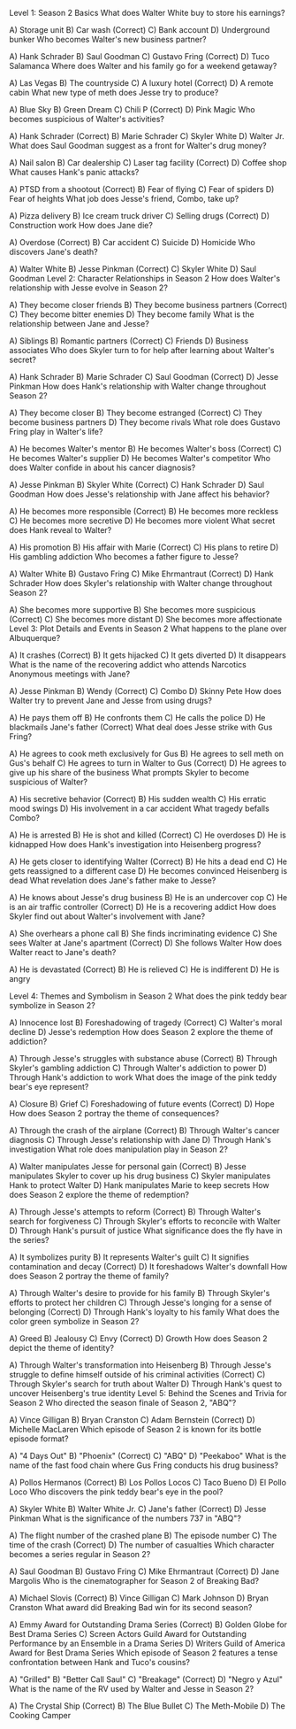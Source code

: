 Level 1: Season 2 Basics
What does Walter White buy to store his earnings?

A) Storage unit
B) Car wash (Correct)
C) Bank account
D) Underground bunker
Who becomes Walter's new business partner?

A) Hank Schrader
B) Saul Goodman
C) Gustavo Fring (Correct)
D) Tuco Salamanca
Where does Walter and his family go for a weekend getaway?

A) Las Vegas
B) The countryside
C) A luxury hotel (Correct)
D) A remote cabin
What new type of meth does Jesse try to produce?

A) Blue Sky
B) Green Dream
C) Chili P (Correct)
D) Pink Magic
Who becomes suspicious of Walter's activities?

A) Hank Schrader (Correct)
B) Marie Schrader
C) Skyler White
D) Walter Jr.
What does Saul Goodman suggest as a front for Walter's drug money?

A) Nail salon
B) Car dealership
C) Laser tag facility (Correct)
D) Coffee shop
What causes Hank's panic attacks?

A) PTSD from a shootout (Correct)
B) Fear of flying
C) Fear of spiders
D) Fear of heights
What job does Jesse's friend, Combo, take up?

A) Pizza delivery
B) Ice cream truck driver
C) Selling drugs (Correct)
D) Construction work
How does Jane die?

A) Overdose (Correct)
B) Car accident
C) Suicide
D) Homicide
Who discovers Jane's death?

A) Walter White
B) Jesse Pinkman (Correct)
C) Skyler White
D) Saul Goodman
Level 2: Character Relationships in Season 2
How does Walter's relationship with Jesse evolve in Season 2?

A) They become closer friends
B) They become business partners (Correct)
C) They become bitter enemies
D) They become family
What is the relationship between Jane and Jesse?

A) Siblings
B) Romantic partners (Correct)
C) Friends
D) Business associates
Who does Skyler turn to for help after learning about Walter's secret?

A) Hank Schrader
B) Marie Schrader
C) Saul Goodman (Correct)
D) Jesse Pinkman
How does Hank's relationship with Walter change throughout Season 2?

A) They become closer
B) They become estranged (Correct)
C) They become business partners
D) They become rivals
What role does Gustavo Fring play in Walter's life?

A) He becomes Walter's mentor
B) He becomes Walter's boss (Correct)
C) He becomes Walter's supplier
D) He becomes Walter's competitor
Who does Walter confide in about his cancer diagnosis?

A) Jesse Pinkman
B) Skyler White (Correct)
C) Hank Schrader
D) Saul Goodman
How does Jesse's relationship with Jane affect his behavior?

A) He becomes more responsible (Correct)
B) He becomes more reckless
C) He becomes more secretive
D) He becomes more violent
What secret does Hank reveal to Walter?

A) His promotion
B) His affair with Marie (Correct)
C) His plans to retire
D) His gambling addiction
Who becomes a father figure to Jesse?

A) Walter White
B) Gustavo Fring
C) Mike Ehrmantraut (Correct)
D) Hank Schrader
How does Skyler's relationship with Walter change throughout Season 2?

A) She becomes more supportive
B) She becomes more suspicious (Correct)
C) She becomes more distant
D) She becomes more affectionate
Level 3: Plot Details and Events in Season 2
What happens to the plane over Albuquerque?

A) It crashes (Correct)
B) It gets hijacked
C) It gets diverted
D) It disappears
What is the name of the recovering addict who attends Narcotics Anonymous meetings with Jane?

A) Jesse Pinkman
B) Wendy (Correct)
C) Combo
D) Skinny Pete
How does Walter try to prevent Jane and Jesse from using drugs?

A) He pays them off
B) He confronts them
C) He calls the police
D) He blackmails Jane's father (Correct)
What deal does Jesse strike with Gus Fring?

A) He agrees to cook meth exclusively for Gus
B) He agrees to sell meth on Gus's behalf
C) He agrees to turn in Walter to Gus (Correct)
D) He agrees to give up his share of the business
What prompts Skyler to become suspicious of Walter?

A) His secretive behavior (Correct)
B) His sudden wealth
C) His erratic mood swings
D) His involvement in a car accident
What tragedy befalls Combo?

A) He is arrested
B) He is shot and killed (Correct)
C) He overdoses
D) He is kidnapped
How does Hank's investigation into Heisenberg progress?

A) He gets closer to identifying Walter (Correct)
B) He hits a dead end
C) He gets reassigned to a different case
D) He becomes convinced Heisenberg is dead
What revelation does Jane's father make to Jesse?

A) He knows about Jesse's drug business
B) He is an undercover cop
C) He is an air traffic controller (Correct)
D) He is a recovering addict
How does Skyler find out about Walter's involvement with Jane?

A) She overhears a phone call
B) She finds incriminating evidence
C) She sees Walter at Jane's apartment (Correct)
D) She follows Walter
How does Walter react to Jane's death?

A) He is devastated (Correct)
B) He is relieved
C) He is indifferent
D) He is angry

Level 4: Themes and Symbolism in Season 2
What does the pink teddy bear symbolize in Season 2?

A) Innocence lost
B) Foreshadowing of tragedy (Correct)
C) Walter's moral decline
D) Jesse's redemption
How does Season 2 explore the theme of addiction?

A) Through Jesse's struggles with substance abuse (Correct)
B) Through Skyler's gambling addiction
C) Through Walter's addiction to power
D) Through Hank's addiction to work
What does the image of the pink teddy bear's eye represent?

A) Closure
B) Grief
C) Foreshadowing of future events (Correct)
D) Hope
How does Season 2 portray the theme of consequences?

A) Through the crash of the airplane (Correct)
B) Through Walter's cancer diagnosis
C) Through Jesse's relationship with Jane
D) Through Hank's investigation
What role does manipulation play in Season 2?

A) Walter manipulates Jesse for personal gain (Correct)
B) Jesse manipulates Skyler to cover up his drug business
C) Skyler manipulates Hank to protect Walter
D) Hank manipulates Marie to keep secrets
How does Season 2 explore the theme of redemption?

A) Through Jesse's attempts to reform (Correct)
B) Through Walter's search for forgiveness
C) Through Skyler's efforts to reconcile with Walter
D) Through Hank's pursuit of justice
What significance does the fly have in the series?

A) It symbolizes purity
B) It represents Walter's guilt
C) It signifies contamination and decay (Correct)
D) It foreshadows Walter's downfall
How does Season 2 portray the theme of family?

A) Through Walter's desire to provide for his family
B) Through Skyler's efforts to protect her children
C) Through Jesse's longing for a sense of belonging (Correct)
D) Through Hank's loyalty to his family
What does the color green symbolize in Season 2?

A) Greed
B) Jealousy
C) Envy (Correct)
D) Growth
How does Season 2 depict the theme of identity?

A) Through Walter's transformation into Heisenberg
B) Through Jesse's struggle to define himself outside of his criminal activities (Correct)
C) Through Skyler's search for truth about Walter
D) Through Hank's quest to uncover Heisenberg's true identity
Level 5: Behind the Scenes and Trivia for Season 2
Who directed the season finale of Season 2, "ABQ"?

A) Vince Gilligan
B) Bryan Cranston
C) Adam Bernstein (Correct)
D) Michelle MacLaren
Which episode of Season 2 is known for its bottle episode format?

A) "4 Days Out"
B) "Phoenix" (Correct)
C) "ABQ"
D) "Peekaboo"
What is the name of the fast food chain where Gus Fring conducts his drug business?

A) Pollos Hermanos (Correct)
B) Los Pollos Locos
C) Taco Bueno
D) El Pollo Loco
Who discovers the pink teddy bear's eye in the pool?

A) Skyler White
B) Walter White Jr.
C) Jane's father (Correct)
D) Jesse Pinkman
What is the significance of the numbers 737 in "ABQ"?

A) The flight number of the crashed plane
B) The episode number
C) The time of the crash (Correct)
D) The number of casualties
Which character becomes a series regular in Season 2?

A) Saul Goodman
B) Gustavo Fring
C) Mike Ehrmantraut (Correct)
D) Jane Margolis
Who is the cinematographer for Season 2 of Breaking Bad?

A) Michael Slovis (Correct)
B) Vince Gilligan
C) Mark Johnson
D) Bryan Cranston
What award did Breaking Bad win for its second season?

A) Emmy Award for Outstanding Drama Series (Correct)
B) Golden Globe for Best Drama Series
C) Screen Actors Guild Award for Outstanding Performance by an Ensemble in a Drama Series
D) Writers Guild of America Award for Best Drama Series
Which episode of Season 2 features a tense confrontation between Hank and Tuco's cousins?

A) "Grilled"
B) "Better Call Saul"
C) "Breakage" (Correct)
D) "Negro y Azul"
What is the name of the RV used by Walter and Jesse in Season 2?

A) The Crystal Ship (Correct)
B) The Blue Bullet
C) The Meth-Mobile
D) The Cooking Camper
